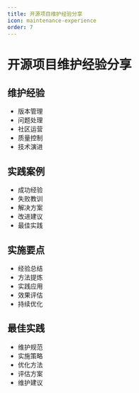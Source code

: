 ```yaml
---
title: 开源项目维护经验分享
icon: maintenance-experience
order: 7
---
```


# 开源项目维护经验分享

## 维护经验
- 版本管理
- 问题处理
- 社区运营
- 质量控制
- 技术演进

## 实践案例
- 成功经验
- 失败教训
- 解决方案
- 改进建议
- 最佳实践

## 实施要点
- 经验总结
- 方法提炼
- 实践应用
- 效果评估
- 持续优化

## 最佳实践
- 维护规范
- 实施策略
- 优化方法
- 评估方案
- 维护建议
